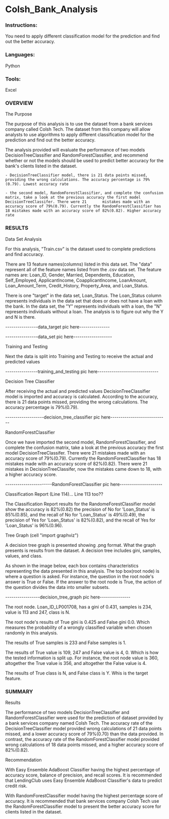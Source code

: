 # Colsh_Bank_Analysis

### Instructions:
You need to apply different classification model for the prediction and find out the better accuracy.

### Languages: 
Python

### Tools: 
Excel

### OVERVIEW

The Purpose

The purpose of this analysis is to use the dataset from a bank services company called Colsh Tech. The dataset from this company will allow analysts to use algorithms to apply different classification model for the prediction and find out the better accuracy. 

The analysis provided will evaluate the performance of two models DecisionTreeClassifier and RandomForestClassifier, and recommend whether or not the models should be used to predict better accuracy for the bank's clients listed in the dataset.

	- DecisionTreeClassifier model, there is 21 data points missed, providing the wrong calculations. The accuracy percentage is 79%(0.79). Lowest accuracy rate
	
	- the second model, RandomForestClassifier, and complete the confusion matrix, take a look at the previous accuracy the first model DecisionTreeClassifer. There were 21 	   mistakes made with an accuracy score of 79%(0.79). Currently the RandomForestClassifier has 18 mistakes made with an accuracy score of 82%(0.82). Higher accuracy rate

### RESULTS

Data Set Analysis

For this analysis, "Train.csv" is the dataset used to complete predictions and find accuracy.

There are 13 feature names(columns) listed in this data set. The "data" represent all of the feature names listed from the .csv data set. The feature names are: Loan_ID, Gender, Married, Dependents, Education, Self_Employed, ApplicantIncome, CoapplicantIncome, LoanAmount, Loan_Amount_Term, Credit_History, Property_Area, and Loan_Status.

There is one "target" in the data set, Loan_Status. The Loan_Status column represents individuals in the data set that does or does not have a loan with the bank. In the data set, the "Y" represents individuals with a loan, the "N" represents individuals without a loan. The analysis is to figure out why the Y and N is there. 

  ----------------data_target pic here---------------
  
  ----------------data_set pic here-------------------
  
  Training and Testing
  
Next the data is split into Training and Testing to receive the actual and predicted values

----------------training_and_testing pic here------------------------------


Decision Tree Classifier

After receiving the actual and predicted values DecisionTreeClassifier model is imported and accuracy is calculated. According to the accuracy, there is 21 data points missed, providing the wrong calculations. The accuracy percentage is 79%(0.79).

-------------------decision_tree_classifier pic here----------------------------

RandomForestClassifier

Once we have imported the second model, RandomForestClassifier, and complete the confusion matrix, take a look at the previous accuracy the first model DecisionTreeClassifer. There were 21 mistakes made with an accuracy score of 79%(0.79). Currently the RandomForestClassifier has 18 mistakes made with an accuracy score of 82%(0.82). There were 21 mistakes in DecisionTreeClassifer, now the mistakes came down to 18, with a higher accuracy score. 

-----------------------RandomForestClassifier pic here---------------------

Classification Report
	(Line 114)... Line 113 too??

The Classification Report results for the RandomeForestClassifier model show the accuracy is 82%(0.82) the precision of No for 'Loan_Status' is 85%(0.85), and the recall 
of No for 'Loan_Status' is 49%(0.49), the precision of Yes for 'Loan_Status' is 82%(0.82), and the recall of Yes for 'Loan_Status' is 96%(0.96).

Tree Graph
	(cell "import graphviz")

A decision tree graph is presented showing .png format. What the graph presents is results from the dataset. A decision tree includes gini, samples, values, and class. 

As shown in the image below, each box contains characteristics representing the data presented in this analysis. The top box(root node) is where a question is asked. For instance, the question in the root node's answer is True or False. If the answer to the root node is True, the action of the question divides the data into smaller subsets. 

-----------------decision_tree_graph pic here---------------

The root node. Loan_ID_LP001708, has a gini of 0.431, samples is 234, value is 113 and 247, class is N. 

The root node's results of True gini is 0.425 and False gini 0.0. Which measures the probability of a wrongly classified variable when chosen randomly in this analysis. 

The results of True samples is 233 and False samples is 1. 

The results of True value is 109, 247 and False value is 4, 0. Which is how the tested information is split up. For instance, the root node value is 360, altogether the True value is 356, and altogether the False value is 4.

The results of True class is N, and False class is Y. Whis is the target feature. 

### SUMMARY

Results

The performance of two models DecisionTreeClassifier and RandomForestClassifier were used for the prediction of dataset provided by a bank services company named Colsh Tech.
The accuracy rate of the DecisionTreeClassifier model provided wrong calculations of 21 data points missed, and a lower accuracy score of 79%(0.70) than the data provided. In contrast, the accuracy rate of the RandomForestClassifier model provided wrong calculations of 18 data points missed, and a higher accuracy score of 82%(0.82).

Recommendation

With Easy Ensemble AdaBoost Classifier having the highest percentage 
of accuracy score, balance of precision, and recall scores. It is recommended 
that LendingClub uses Easy Ensemble AdaBoost Classifier's data to predict 
credit risk.

With RandomForestClassifier model having the highest percentage score of accuracy. It is recommended that bank services company Colsh Tech use the RandomForestClassifier model to present the better accuracy score for clients listed in the dataset.

